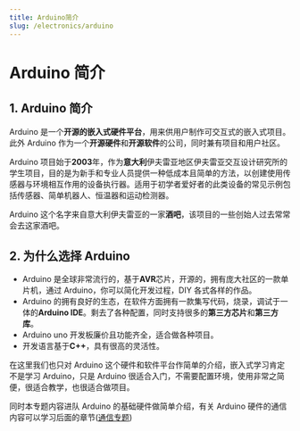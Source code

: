 ```yaml
---
title: Arduino简介
slug: /electronics/arduino
---
```


# Arduino 简介

## 1. Arduino 简介

Arduino 是一个**开源的嵌入式硬件平台**，用来供用户制作可交互式的嵌入式项目。此外 Arduino 作为一个**开源硬件**和**开源软件**的公司，同时兼有项目和用户社区。

Arduino 项目始于**2003**年，作为**意大利**伊夫雷亚地区伊夫雷亚交互设计研究所的学生项目，目的是为新手和专业人员提供一种低成本且简单的方法，以创建使用传感器与环境相互作用的设备执行器。适用于初学者爱好者的此类设备的常见示例包括传感器、简单机器人、恒温器和运动检测器。

Arduino 这个名字来自意大利伊夫雷亚的一家**酒吧**，该项目的一些创始人过去常常会去这家酒吧。

## 2. 为什么选择 Arduino

- Arduino 是全球非常流行的，基于**AVR**芯片，开源的，拥有庞大社区的一款单片机，通过 Arduino，你可以简化开发过程，DIY 各式各样的作品。
- Arduino 的拥有良好的生态，在软件方面拥有一款集写代码，烧录，调试于一体的**Arduino IDE**。剩去了各种配置，同时支持很多的**第三方芯片**和**第三方库**。
- Arduino uno 开发板廉价且功能齐全，适合做各种项目。
- 开发语言基于**C++**，具有很高的灵活性。

在这里我们也只对 Arduino 这个硬件和软件平台作简单的介绍，嵌入式学习肯定不是学习 Arduino，只是 Arduino 很适合入门，不需要配置环境，使用非常之简便，很适合教学，也很适合做项目。

同时本专题内容进队 Arduino 的基础硬件做简单介绍，有关 Arduino 硬件的通信内容可以学习后面的章节([通信专题](../communication/intro.md))
